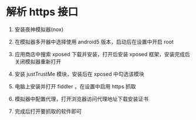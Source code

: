 # 解析 https 接口

1. 安装夜神模拟器(nox)

2. 在模拟器多开器中选择使用 android5 版本，启动后在设置中开启 root

3. 应用商店中搜索 xposed 下载并安装，打开后安装 xposed 框架，安装完成后关闭模拟器重新打开

4. 安装 justTrustMe 模块，安装后在 xposed 中勾选该模块

5. 电脑上安装并打开 fiddler ，在设置中启用 https 抓取

6. 模拟器中配置代理，打开浏览器访问代理地址下载安装证书

7. 完成后打开要抓取的软件即可
